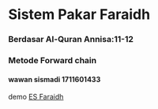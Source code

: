 # Sistem Pakar Faraidh  
### Berdasar Al-Quran Annisa:11-12  
### Metode Forward chain  
#### wawan sismadi 1711601433  

demo [ES Faraidh](https://wawansismadi.github.io/es/)  
